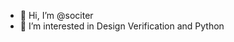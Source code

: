 - 👋 Hi, I’m @sociter
- 👀 I’m interested in Design Verification and Python

<!---
sociter/sociter is a ✨ special ✨ repository because its `README.md` (this file) appears on your GitHub profile.
You can click the Preview link to take a look at your changes.
--->
